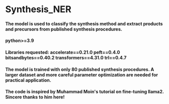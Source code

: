 # Synthesis_NER
#### The model is used to classify the synthesis method and extract products and precursors from published synthesis procedures.
#### python>=3.9
#### Libraries requested: accelerate==0.21.0 peft==0.4.0 bitsandbytes==0.40.2 transformers==4.31.0 trl==0.4.7
#### The model is trained with only 80 published synthesis procedures. A larger dataset and more careful parameter optimization are needed for practical application.
#### The code is inspired by Muhammad Moin's tutorial on fine-tuning llama2. Sincere thanks to him here!
